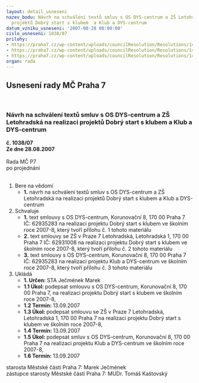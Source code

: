 ```yaml
---
layout: detail_usneseni
nazev_bodu: Návrh na schválení textů smluv s OS DYS-centrum a ZŠ Letohradská na realizaci
  projektů Dobrý start s klubem  a Klub a DYS-centrum
datum_vzniku_usneseni: '2007-08-28 00:00:00'
cislo_usneseni: 1038/07
prilohy:
- https://praha7.cz/wp-content/uploads/councilResolution/Resolutions/14856/42-smlouva_s_dys-_dobr%c3%bd_start__na_2007.doc
- https://praha7.cz/wp-content/uploads/councilResolution/Resolutions/14856/42-smlouva_se_%c5%a1kolou_-_dobr%c3%bd_start__na_2007.doc
- https://praha7.cz/wp-content/uploads/councilResolution/Resolutions/14856/42-smlouva_s_dys-centrem__na_2007.doc
organ: rada
---
```

<div id="ucUsn_pList" class="usn">
	<span><h2>Usnesení rady MČ Praha 7 </h2>
<br></span><div class="standBody">
<span><h3>Návrh na schválení textů smluv s OS DYS-centrum a ZŠ Letohradská na realizaci projektů Dobrý start s klubem  a Klub a DYS-centrum</h3></span><div class="center">
		<strong>č. 1038/07</strong><br>
	</div>
<div class="center">
		<strong>Ze dne 28.08.2007</strong><br><br>
	</div>Rada MČ P7<br> po projednání<br><br><ol>
<li>Bere na vědomí<ul><li>
<strong>1.</strong> návrh na schválení textů smluv s OS DYS-centrum a ZŠ Letohradská na realizaci projektů Dobrý start s klubem  a Klub a DYS-centrum</li></ul>
</li>
<li>Schvaluje<ul>
<li>
<strong>1.</strong> text smlouvy s OS DYS-centrum, Korunovační 8, 170 00  Praha 7                      IČ: 62935283 na realizaci projektu Dobrý start s klubem ve školním roce 2007-8, který tvoří přílohu č. 1 tohoto materiálu</li>
<li>
<strong>2.</strong> text smlouvy se ZŠ v Praze 7 Letohradská, Letohradská 1, 170 00  Praha 7                 IČ: 62931008 na realizaci projektu Dobrý start s klubem  ve školním roce 2007-8,  který tvoří přílohu č. 2 tohoto materiálu</li>
<li>
<strong>3.</strong> text smlouvy s OS DYS-centrum, Korunovační 8, 170 00  Praha 7                       IČ: 62935283 na realizaci projektu Klub a DYS-centrum ve školním roce 2007-8,  který tvoří přílohu č. 3 tohoto materiálu  </li>
</ul>
</li>
<li>Ukládá<ul>
<li>
<strong>1. Určen: </strong>STA Ječmének Marek</li>
<li>
<strong>1.1 Úkol: </strong>podepsat smlouvu s OS DYS-centrum, Korunovační 8, 170 00  Praha 7, na realizaci projektu Dobrý start s klubem ve školním roce 2007-8,  </li>
<li>
<strong>1.2 Termín: </strong>13.09.2007</li>
<li>
<strong>1.3 Úkol: </strong>podepsat smlouvu se ZŠ v Praze 7 Letohradská, Letohradská 1, 170 00  Praha 7  na realizaci projektu Dobrý start s klubem  ve školním roce 2007-8, </li>
<li>
<strong>1.4 Termín: </strong>13.09.2007</li>
<li>
<strong>1.5 Úkol: </strong>podepsat smluv s OS DYS-centrum,  Korunovační 8, 170 00  Praha 7                 na realizaci projektu Klub a DYS-centrum ve školním roce 2007-8,   </li>
<li>
<strong>1.6 Termín: </strong>13.09.2007</li>
</ul>
</li>
</ol>starosta Městské části Praha 7: Marek Ječmének<br>zástupce starosty Městské části Praha 7: MUDr. Tomáš Kaštovský 
</div>
</div>